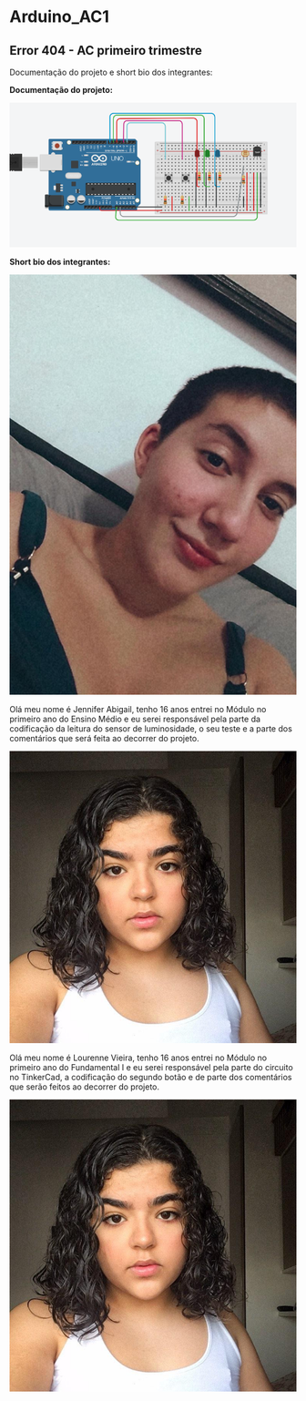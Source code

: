 # Arduino_AC1
##  Error 404  - AC primeiro trimestre

Documentação do projeto e short bio dos integrantes:


**Documentação do projeto:**

![](https://github.com/Error404-3RA/Arduino_AC1/blob/main/Ac1-esquema.png)


**Short bio dos integrantes:**

![](https://github.com/Error404-3RA/Arduino_AC1/blob/main/WhatsApp%20Image%202021-03-28%20at%2014.54.28.jpeg)

Olá meu nome é Jennifer Abigail, tenho 16 anos entrei no Módulo no primeiro ano do Ensino Médio e eu serei responsável pela parte da codificação da leitura do sensor de luminosidade, o seu teste e a parte dos comentários que será feita ao decorrer do projeto.

![](https://github.com/Error404-3RA/Arduino_AC1/blob/main/Lourenne.jfif)


Olá meu nome é Lourenne Vieira, tenho 16 anos entrei no Módulo no primeiro ano do Fundamental I e eu serei responsável pela parte do circuito no TinkerCad, a codificação do segundo botão e de parte dos comentários que serão feitos ao decorrer do projeto.

![](https://github.com/Error404-3RA/Arduino_AC1/blob/main/Lourenne.jfif)
